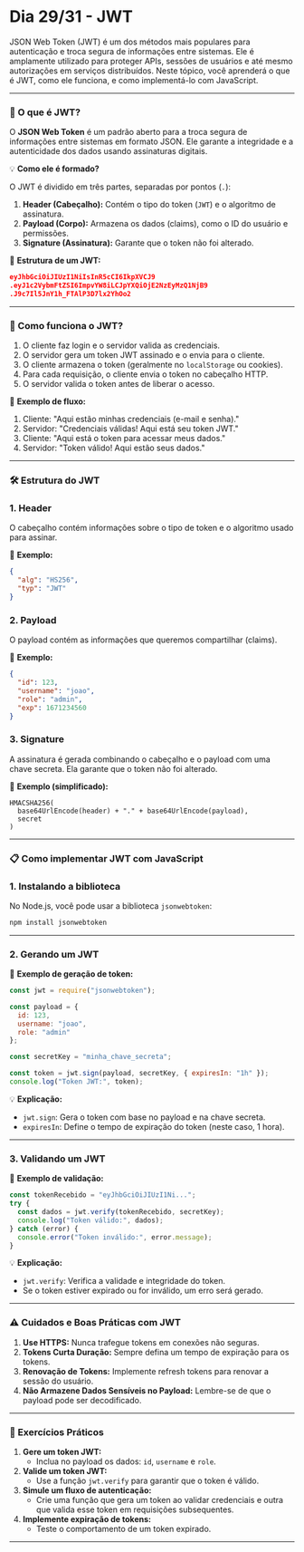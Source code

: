 # Dia 29/31 - JWT


JSON Web Token (JWT) é um dos métodos mais populares para autenticação e troca segura de informações entre sistemas. Ele é amplamente utilizado para proteger APIs, sessões de usuários e até mesmo autorizações em serviços distribuídos. Neste tópico, você aprenderá o que é JWT, como ele funciona, e como implementá-lo com JavaScript.

---

### **📌 O que é JWT?**

O **JSON Web Token** é um padrão aberto para a troca segura de informações entre sistemas em formato JSON. Ele garante a integridade e a autenticidade dos dados usando assinaturas digitais.

💡 **Como ele é formado?**

O JWT é dividido em três partes, separadas por pontos (`.`):

1. **Header (Cabeçalho):** Contém o tipo do token (`JWT`) e o algoritmo de assinatura.
2. **Payload (Corpo):** Armazena os dados (claims), como o ID do usuário e permissões.
3. **Signature (Assinatura):** Garante que o token não foi alterado.

📌 **Estrutura de um JWT:**

```json
eyJhbGciOiJIUzI1NiIsInR5cCI6IkpXVCJ9
.eyJ1c2VybmFtZSI6ImpvYW8iLCJpYXQiOjE2NzEyMzQ1NjB9
.J9c7Il5JnY1h_FTAlP3D7lx2YhOo2
```

---

### **🔑 Como funciona o JWT?**

1. O cliente faz login e o servidor valida as credenciais.
2. O servidor gera um token JWT assinado e o envia para o cliente.
3. O cliente armazena o token (geralmente no `localStorage` ou cookies).
4. Para cada requisição, o cliente envia o token no cabeçalho HTTP.
5. O servidor valida o token antes de liberar o acesso.

📌 **Exemplo de fluxo:**

1. Cliente: "Aqui estão minhas credenciais (e-mail e senha)."
2. Servidor: "Credenciais válidas! Aqui está seu token JWT."
3. Cliente: "Aqui está o token para acessar meus dados."
4. Servidor: "Token válido! Aqui estão seus dados."

---

### **🛠️ Estrutura do JWT**

### **1. Header**

O cabeçalho contém informações sobre o tipo de token e o algoritmo usado para assinar.

📌 **Exemplo:**

```json
{
  "alg": "HS256",
  "typ": "JWT"
}
```

### **2. Payload**

O payload contém as informações que queremos compartilhar (claims).

📌 **Exemplo:**

```json
{
  "id": 123,
  "username": "joao",
  "role": "admin",
  "exp": 1671234560
}
```

### **3. Signature**

A assinatura é gerada combinando o cabeçalho e o payload com uma chave secreta. Ela garante que o token não foi alterado.

📌 **Exemplo (simplificado):**

```
HMACSHA256(
  base64UrlEncode(header) + "." + base64UrlEncode(payload),
  secret
)
```

---

### **📋 Como implementar JWT com JavaScript**

### **1. Instalando a biblioteca**

No Node.js, você pode usar a biblioteca `jsonwebtoken`:

```bash
npm install jsonwebtoken
```

---

### **2. Gerando um JWT**

📌 **Exemplo de geração de token:**

```jsx
const jwt = require("jsonwebtoken");

const payload = {
  id: 123,
  username: "joao",
  role: "admin"
};

const secretKey = "minha_chave_secreta";

const token = jwt.sign(payload, secretKey, { expiresIn: "1h" });
console.log("Token JWT:", token);

```

💡 **Explicação:**

- `jwt.sign`: Gera o token com base no payload e na chave secreta.
- `expiresIn`: Define o tempo de expiração do token (neste caso, 1 hora).

---

### **3. Validando um JWT**

📌 **Exemplo de validação:**

```jsx
const tokenRecebido = "eyJhbGciOiJIUzI1Ni...";
try {
  const dados = jwt.verify(tokenRecebido, secretKey);
  console.log("Token válido:", dados);
} catch (error) {
  console.error("Token inválido:", error.message);
}
```

💡 **Explicação:**

- `jwt.verify`: Verifica a validade e integridade do token.
- Se o token estiver expirado ou for inválido, um erro será gerado.

---

### **⚠️ Cuidados e Boas Práticas com JWT**

1. **Use HTTPS:** Nunca trafegue tokens em conexões não seguras.
2. **Tokens Curta Duração:** Sempre defina um tempo de expiração para os tokens.
3. **Renovação de Tokens:** Implemente refresh tokens para renovar a sessão do usuário.
4. **Não Armazene Dados Sensíveis no Payload:** Lembre-se de que o payload pode ser decodificado.

---

### **🚀 Exercícios Práticos**

1. **Gere um token JWT:**
    - Inclua no payload os dados: `id`, `username` e `role`.
2. **Valide um token JWT:**
    - Use a função `jwt.verify` para garantir que o token é válido.
3. **Simule um fluxo de autenticação:**
    - Crie uma função que gera um token ao validar credenciais e outra que valida esse token em requisições subsequentes.
4. **Implemente expiração de tokens:**
    - Teste o comportamento de um token expirado.

---